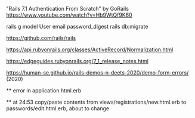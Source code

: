 "Rails 7.1 Authentication From Scratch" by GoRails
https://www.youtube.com/watch?v=Hb9WtQf9K60

rails g model User email password_digest
rails db:migrate

https://github.com/rails/rails

https://api.rubyonrails.org/classes/ActiveRecord/Normalization.html

https://edgeguides.rubyonrails.org/7_1_release_notes.html

https://human-se.github.io/rails-demos-n-deets-2020/demo-form-errors/
(2020)

** error in application.html.erb

** at 24:53 copy/paste contents from views/registrations/new.html.erb to passwords/edit.html.erb, about to change